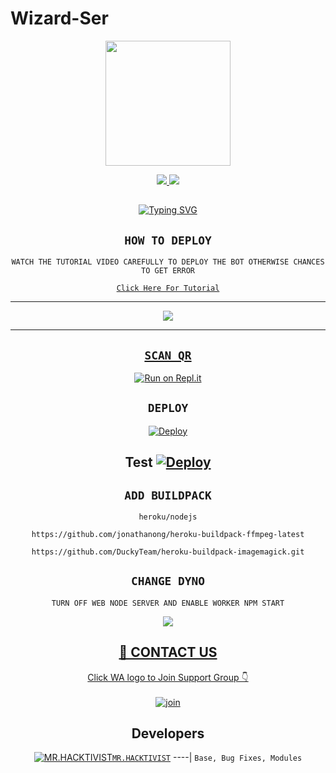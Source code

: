 # Wizard-Ser

<div align="center">
  <img border-radius: 15px src="https://i.ibb.co/Mc77hKr/IMG-20220228-WA0024.jpg" width="200" height="200"/>

<p align="center">
  <a href="https://instagram.com/mr._hacktivist"><img src="https://img.shields.io/badge/Instagram-E4405F?style=for-the-badge&logo=instagram&logoColor=white"/> 
  <a href="https://wa.me/12062785249"><img src="https://img.shields.io/badge/WhatsApp-25D366?style=for-the-badge&logo=whatsapp&logoColor=white" />
</p>

## <!-- Typing SVG -->
<p align="center">
    <a href="https://git.io/J0hKr">
        <img
        src="https://readme-typing-svg.herokuapp.com?size=30&width=800&lines=HACKTIVIST+BOT;We+Have+Cloned+The+Project+And+Added;Some+More+Things."
            alt="Typing SVG"
        />
    </a>
</p>

## ```HOW TO DEPLOY```
`WATCH THE TUTORIAL VIDEO CAREFULLY TO DEPLOY THE BOT OTHERWISE CHANCES TO GET ERROR`

[`Click Here For Tutorial`](https://youtu.be/5shzvYdTasw)

----------

<p align="center">
  <a href="https://youtube.com/channel/UCB1xRDTNMjT7XesNaELK20w"><img src="https://i.imgur.com/XkDscpl.jpeg" />
</p>

-------


## `SCAN QR`

[![Run on Repl.it](https://repl.it/badge/github/quiec/whatsAlfa)](https://replit.com/@AjmalAchu123/Wizard-Ser-Qr-test)

## `DEPLOY`

[![Deploy](https://www.herokucdn.com/deploy/button.svg)](https://dashboard.heroku.com/new-app) 

Test
[![Deploy](https://www.herokucdn.com/deploy/button.svg)](https://heroku.com/deploy?template=https://github.com/yashcybrot/Wizard-Ser) 
----------


## `ADD BUILDPACK`

```
heroku/nodejs
```
```
https://github.com/jonathanong/heroku-buildpack-ffmpeg-latest
```
```
https://github.com/DuckyTeam/heroku-buildpack-imagemagick.git
```

## `CHANGE DYNO`

`TURN OFF WEB NODE SERVER AND ENABLE WORKER NPM START`

<p align="center">
  <a href="https://github.com/yashcybrot/Wizrad-Ser"><img src="https://i.imgur.com/aSw2GKZ.jpeg" />
</p>

## 📢 CONTACT US
Click WA logo to Join Support Group 👇
    <br>
<br>
  [![join](https://github.com/Alien-alfa/PublicBot/blob/main/wlogo.svg.png)](https://chat.whatsapp.com/BdCQqHjmj0AHJsKGt9e9tW)
  <div align="center">

## Developers
  <div align="center">
  
  [![MR.HACKTIVIST](https://i.ibb.co/Mc77hKr/IMG-20220228-WA0024.jpg)](https://github.com/yashcybrot)[`MR.HACKTIVIST`](https://github.com/yashcybrot)
----|
   `Base, Bug Fixes, Modules`

  

                                  
  </div
